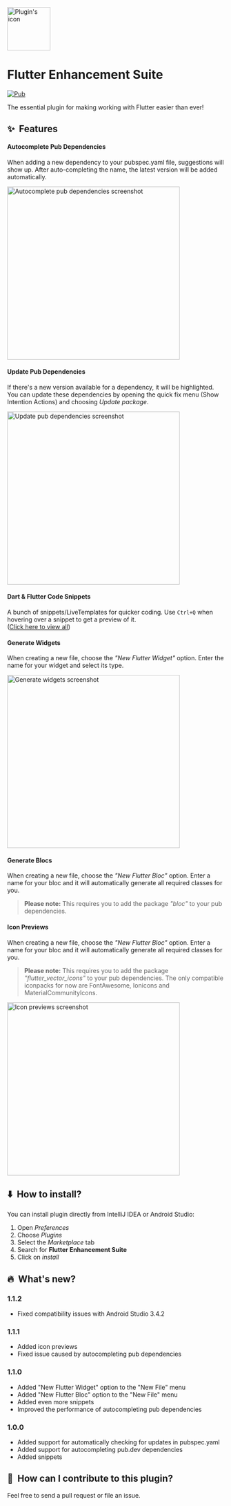 <img src="https://plugins.jetbrains.com/files/12693/65249/icon/pluginIcon_dark.svg" height="100" alt="Plugin's icon"/>

# Flutter Enhancement Suite

[![Pub](https://img.shields.io/jetbrains/plugin/v/12693-flutter-enhancement-suite.svg?label=Flutter%20Enhancement%20Suite)](https://plugins.jetbrains.com/plugin/12693-flutter-enhancement-suite)

The essential plugin for making working with Flutter easier than ever!

## :sparkles: &nbsp;Features

<h4>Autocomplete Pub Dependencies</h4>
<p>When adding a new dependency to your pubspec.yaml file, suggestions will show up. After auto-completing the name, the latest version will be added automatically.</p>
<p>
<img src="https://giant.gfycat.com/PastObviousAmericanquarterhorse.gif" width="400" alt="Autocomplete pub dependencies screenshot"/>
<p>
<h4>Update Pub Dependencies</h4>
<p>If there's a new version available for a dependency, it will be highlighted. You can update these dependencies by opening the quick fix menu (Show Intention Actions) and choosing <em>Update package</em>.</p>
<p>
<img src="https://i.imgur.com/orIVdDj.png" width="400" alt="Update pub dependencies screenshot"/>
<p>
<h4>Dart & Flutter Code Snippets</h4>
A bunch of snippets/LiveTemplates for quicker coding. Use <code>Ctrl+Q</code> when hovering over a snippet to get a preview of it.<br>
(<a href="https://github.com/marius-h/flutter_enhancement_suite/blob/master/SNIPPETS.md">Click here to view all</a>)
<p>
<h4>Generate Widgets</h4>
<p>When creating a new file, choose the <em>"New Flutter Widget"</em> option.
Enter the name for your widget and select its type.</p>
<p>
<img src="https://i.imgur.com/FKQtOVa.png" width="400" alt="Generate widgets screenshot"/>
<p>
<h4>Generate Blocs</h4>
<p>When creating a new file, choose the <em>"New Flutter Bloc"</em> option.
Enter a name for your bloc and it will automatically generate all required classes for you.<br>

><strong>Please note:</strong> This requires you to add the package <em>"bloc"</em> to your pub dependencies.
<p>
<h4>Icon Previews</h4>
<p>When creating a new file, choose the <em>"New Flutter Bloc"</em> option.
Enter a name for your bloc and it will automatically generate all required classes for you.<br>

><strong>Please note:</strong> This requires you to add the package <em>"flutter_vector_icons"</em> to your pub dependencies. The only compatible iconpacks for now are FontAwesome, Ionicons and MaterialCommunityIcons.</p>
<p>
<img src="https://i.imgur.com/JB9MkjA.png" width="400" alt="Icon previews screenshot"/>
<p>


## :arrow_down: &nbsp;How to install?

You can install plugin directly from IntelliJ IDEA or Android Studio:
1. Open _Preferences_
2. Choose _Plugins_
3. Select the _Marketplace_ tab
4. Search for **Flutter Enhancement Suite**
5. Click on _install_

## :fire: &nbsp;What's new?

### 1.1.2
<ul>
    <li>Fixed compatibility issues with Android Studio 3.4.2</li>
</ul>

### 1.1.1
<ul>
    <li>Added icon previews</li>
    <li>Fixed issue caused by autocompleting pub dependencies</li>
</ul>

### 1.1.0
<ul>
    <li>Added "New Flutter Widget" option to the "New File" menu</li>
    <li>Added "New Flutter Bloc" option to the "New File" menu</li>
    <li>Added even more snippets</li>
    <li>Improved the performance of autocompleting pub dependencies</li>
</ul>

### 1.0.0
<ul>
    <li>Added support for automatically checking for updates in pubspec.yaml</li>
    <li>Added support for autocompleting pub.dev dependencies</li>
    <li>Added snippets</li>
</ul>

## :handshake:  &nbsp;How can I contribute to this plugin?

Feel free to send a pull request or file an issue.